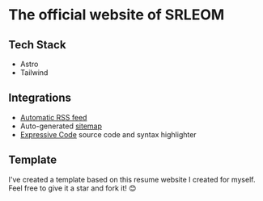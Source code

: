 # The official website of SRLEOM

## Tech Stack

- Astro
- Tailwind

## Integrations

- [Automatic RSS feed](https://docs.astro.build/en/guides/rss)
- Auto-generated [sitemap](https://docs.astro.build/en/guides/integrations-guide/sitemap/)
- [Expressive Code](https://expressive-code.com/) source code and syntax highlighter

## Template

I've created a template based on this resume website I created for myself. Feel free to give it a star and fork it! 😊
